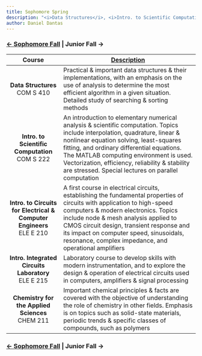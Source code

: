 ```yaml
---
title: Sophomore Spring 
description: "<i>Data Structures</i>, <i>Intro. to Scientific Computation</i>, <i>Intro. to Circuits for Electrical & Computer Engineers</i>, <i>Intro. Integrated Circuits Laboratory</i>, and <i>Chemistry for the Applied Sciences</i>"
author: Daniel Dantas
---
```


### [← Sophomore Fall](https://dantasfiles.com/1999/08/26/cornell-sophomore-fall.html) | Junior Fall →

| Course | [Description](https://ecommons.cornell.edu/items/ee3e3c25-cd12-44cf-89cd-728dfd832304) |
| :---: | --- |
| **Data Structures**<br>COM S 410 | Practical &  important data structures & their implementations, with an emphasis on the use of analysis to determine the most efficient algorithm in a given situation. Detailed study of searching & sorting methods |
| **Intro. to Scientific Computation**<br>COM S 222 | An introduction to elementary numerical analysis & scientific computation. Topics include interpolation, quadrature, linear & nonlinear equation solving, least-squares fitting, and ordinary differential equations. The MATLAB computing environment is used. Vectorization, efficiency, reliability & stability are stressed. Special lectures on parallel computation |
| **Intro. to Circuits for Electrical & Computer Engineers** <br> ELE E 210 | A first course in electrical circuits, establishing the fundamental properties of circuits with application to high-speed computers & modern electronics. Topics include node & mesh analysis applied to CMOS circuit design, transient response and its impact on computer speed, sinusoidals, resonance, complex impedance, and operational amplifiers |
| **Intro. Integrated Circuits Laboratory** <br> ELE E 215 | Laboratory course to develop skills with modern instrumentation, and to explore the design & operation of electrical circuits used in computers, amplifiers & signal processing |
| **Chemistry for the Applied Sciences** <br> CHEM 211 | Important chemical principles & facts are covered with the objective of understanding the role of chemistry in other fields. Emphasis is on topics such as solid-state materials, periodic trends & specific classes of compounds, such as polymers |

### [← Sophomore Fall](https://dantasfiles.com/1999/08/26/cornell-sophomore-fall.html) | Junior Fall →
